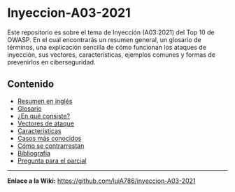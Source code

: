 # Inyeccion-A03-2021
Este repositorio es sobre el tema de Inyección (A03:2021) del Top 10 de OWASP. En el cual encontrarás un resumen general, un glosario de términos, una explicación sencilla de cómo funcionan los ataques de inyección, sus vectores, características, ejemplos comunes y formas de prevenirlos en ciberseguridad.

## Contenido
- [Resumen en inglés](resumen.md)
- [Glosario](glosario.md)
- [¿En qué consiste?](concepto.md)
- [Vectores de ataque](vectores.md)
- [Características](caracteristicas.md)
- [Casos más conocidos](casos.md)
- [Cómo se contrarrestan](contramedidas.md)
- [Bibliografía](bibliografia.md)
- [Pregunta para el parcial](pregunta.md)

---

**Enlace a la Wiki:** https://github.com/luiA786/inyeccion-A03-2021 


